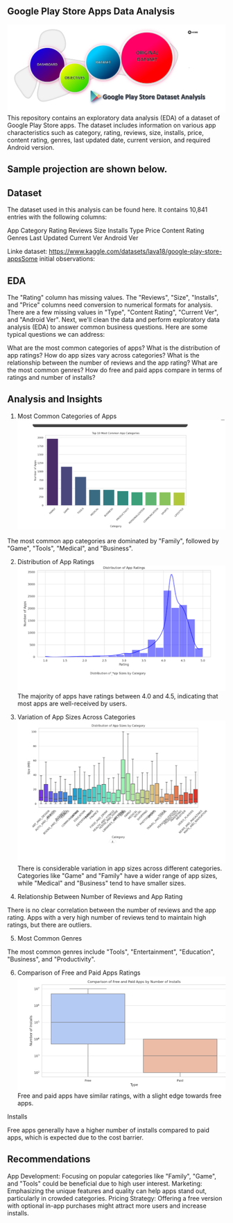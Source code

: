 ## Google Play Store Apps Data Analysis
![](https://github.com/MissNeerajSharma/Data_Visualization_using_Python/blob/master/google.jpg)
This repository contains an exploratory data analysis (EDA) of a dataset of Google Play Store apps. The dataset includes information on various app characteristics such as category, rating, reviews, size, installs, price, content rating, genres, last updated date, current version, and required Android version.
## Sample projection are shown below.
## Dataset
The dataset used in this analysis can be found here. It contains 10,841 entries with the following columns:

App
Category
Rating
Reviews
Size
Installs
Type
Price
Content Rating
Genres
Last Updated
Current Ver
Android Ver

Linke dataset: https://www.kaggle.com/datasets/lava18/google-play-store-appsSome initial observations:

## EDA
The "Rating" column has missing values.
The "Reviews", "Size", "Installs", and "Price" columns need conversion to numerical formats for analysis.
There are a few missing values in "Type", "Content Rating", "Current Ver", and "Android Ver".
Next, we'll clean the data and perform exploratory data analysis (EDA) to answer common business questions. Here are some typical questions we can address:

What are the most common categories of apps?
What is the distribution of app ratings?
How do app sizes vary across categories?
What is the relationship between the number of reviews and the app rating?
What are the most common genres?
How do free and paid apps compare in terms of ratings and number of installs?

## Analysis and Insights
1. Most Common Categories of Apps
![Top 10 Most Common App Categories](https://github.com/MissNeerajSharma/Data_Visualization_using_Python/blob/master/1.png)

The most common app categories are dominated by "Family", followed by "Game", "Tools", "Medical", and "Business".

2. Distribution of App Ratings
![Distribution of App Ratings](https://github.com/MissNeerajSharma/Data_Visualization_using_Python/blob/master/App%20Distribution.png)
The majority of apps have ratings between 4.0 and 4.5, indicating that most apps are well-received by users.

3. Variation of App Sizes Across Categories
![ Variation of App Sizes Across Categories](https://github.com/MissNeerajSharma/Data_Visualization_using_Python/blob/master/Distribution%20by%20category.png)
There is considerable variation in app sizes across different categories. Categories like "Game" and "Family" have a wider range of app sizes, while "Medical" and "Business" tend to have smaller sizes.

4. Relationship Between Number of Reviews and App Rating

There is no clear correlation between the number of reviews and the app rating. Apps with a very high number of reviews tend to maintain high ratings, but there are outliers.

5. Most Common Genres

The most common genres include "Tools", "Entertainment", "Education", "Business", and "Productivity".

6. Comparison of Free and Paid Apps
Ratings
![Comparison of Free and Paid Apps by Rating](https://github.com/MissNeerajSharma/Data_Visualization_using_Python/blob/master/3.png)
Free and paid apps have similar ratings, with a slight edge towards free apps.

Installs

Free apps generally have a higher number of installs compared to paid apps, which is expected due to the cost barrier.

## Recommendations
App Development: Focusing on popular categories like "Family", "Game", and "Tools" could be beneficial due to high user interest.
Marketing: Emphasizing the unique features and quality can help apps stand out, particularly in crowded categories.
Pricing Strategy: Offering a free version with optional in-app purchases might attract more users and increase installs.
